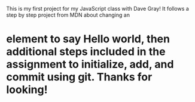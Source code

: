 This is my first project for my JavaScript class with Dave Gray! It follows a step by step project from MDN about changing an <h1> element to say Hello world, then additional steps included in the assignment to initialize, add, and commit using git. Thanks for looking!

